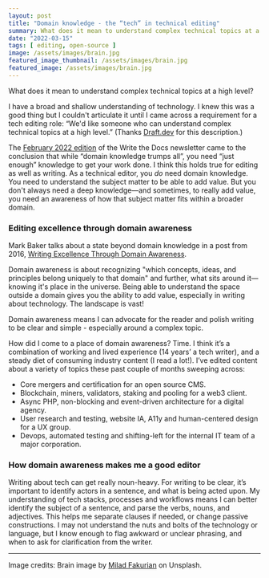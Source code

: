 ```yaml
---
layout: post
title: "Domain knowledge - the “tech” in technical editing"
summary: What does it mean to understand complex technical topics at a high level?
date: "2022-03-15"
tags: [ editing, open-source ]
image: /assets/images/brain.jpg
featured_image_thumbnail: /assets/images/brain.jpg
featured_image: /assets/images/brain.jpg
---
```


What does it mean to understand complex technical topics at a high level? 

I have a broad and shallow understanding of technology. I knew this was a good thing but I couldn't articulate it until I came across a 
requirement for a tech editing role: “We'd like someone who can understand complex technical topics at a high level.” (Thanks [Draft.dev](https://github.com/draftdev/jobs/blob/main/editor.md) for this description.) 

The [February 2022 edition](https://www.writethedocs.org/blog/newsletter-february-2022/) of the Write the Docs newsletter came to the conclusion that while “domain knowledge trumps all”, you need “just enough” 
knowledge to get your work done. I think this holds true for editing as well as writing. As a technical editor, you _do_ need domain knowledge. You need to understand the subject matter to be 
able to add value. But you don't always need a deep knowledge—and sometimes, to really add value, you need an awareness of how that subject matter fits within a broader domain.


### Editing excellence through domain awareness

Mark Baker talks about a state beyond domain knowledge in a post from 2016, 
[Writing Excellence Through Domain Awareness](http://everypageispageone.com/2016/04/29/writing-excellence-through-domain-awareness/).

Domain awareness is about recognizing "which concepts, ideas, and principles belong uniquely to that domain" and further, what sits around it—knowing it's place in 
the universe. Being able to understand the space outside a domain gives you the ability to add value, especially in writing about technology. The landscape is vast!

Domain awareness means I can advocate for the reader and polish writing to be clear and simple - especially around a complex topic.

How did I come to a place of domain awareness? Time. I think it’s a combination of working and lived experience (14 years’ a tech writer), and a steady diet of 
consuming industry content (I read a lot!). I’ve edited content about a variety of topics these past couple of months sweeping across:  

* Core mergers and certification for an open source CMS.
* Blockchain, miners, validators, staking and pooling for a web3 client.
* Async PHP, non-blocking and event-driven architecture for a digital agency.
* User research and testing, website IA, A11y and human-centered design for a UX group.
* Devops, automated testing and shifting-left for the internal IT team of a major corporation.


### How domain awareness makes me a good editor

Writing about tech can get really noun-heavy. For writing to be clear, it’s important to identify actors in a sentence, and what is being acted upon. My understanding 
of tech stacks, processes and workflows means I can better identify the subject of a sentence, and parse the verbs, nouns, and adjectives. This helps me separate 
clauses if needed, or change passive constructions. I may not understand the nuts and bolts of the technology or language, but I know enough to flag
awkward or unclear phrasing, and when to ask for clarification from the writer. 


---

Image credits: Brain image by [Milad Fakurian](https://unsplash.com/photos/58Z17lnVS4U) on Unsplash.
